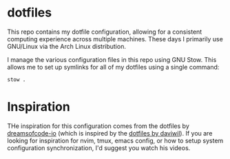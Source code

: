 # dotfiles

This repo contains my dotfile configuration, allowing for a consistent computing experience across multiple machines. These days I primarily use GNU/Linux via the Arch Linux distribution.

I manage the various configuration files in this repo using GNU Stow. This allows me to set up symlinks for all of my dotfiles using a single command:

```
stow .
```

# Inspiration

THe inspiration for this configuration comes from the dotfiles by [dreamsofcode-io](https://github.com/dreamsofcode-io/dotfiles) (which is inspired by the [dotfiles by daviwil](https://github.com/daviwil/dotfiles)). If you are looking for inspiration for nvim, tmux, emacs config, or how to setup system configuration synchronization, I'd suggest you watch his videos.
